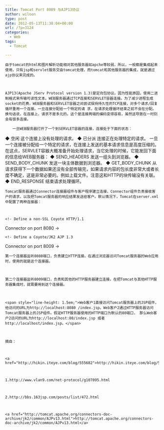 ```yaml
---
title: Tomcat Port 8009 与AJP13协议
author: wiloon
type: post
date: 2012-05-13T11:38:04+00:00
url: /?p=3124
categories:
  - Web
tags:
  - Tomcat

---
```


  
    由于tomcat的html和图片解析功能相对其他服务器如apche等较弱，所以，一般都是集成起来使用，只有jsp和servlet服务交由tomcat处理，而tomcat和其他服务器的集成，就是通过ajp协议来完成的。
  
  
  
    AJP13(Apache JServ Protocol version 1.3)是定向包协议。因为性能原因，使用二进制格式来传输可读性文本。WEB服务器通过TCP连接和SERVLET容器连接。为了减少进程生成 socket的花费，WEB服务器和SERVLET容器之间尝试保持持久性的TCP连接，对多个请求/回复循环重用一个连接。一旦连接分配给一个特定的请 求，在请求处理循环结束之前不会在分配。换句话说，在连接上，请求不是多元的。这个是连接两端的编码变得容易，虽然这导致在一时刻会有很多连接。
  


<div id="blog_content">
  
    　　一旦WEB服务器打开了一个到SERVLET容器的连接，连接处于下面的状态：
 ◆ 空闲
 这个连接上没有处理的请求。
 ◆ 已分派
 连接正在处理特定的请求。
 一旦一个连接被分配给一个特定的请求，在连接上发送的基本请求信息是高度压缩的。在这点，SERVLET容器大概准备开始处理请求，当它处理的时候，它能发回下面的信息给WEB服务器：
 ◆ SEND_HEADERS
 发送一组头到浏览器。
 ◆ SEND_BODY_CHUNK
 发送一块主体数据到浏览器。
 ◆ GET_BODY_CHUNK
 从请求获得下一个数据如果还没有全部传输完，如果请求内容的包长度非常大或者长度不确定，这是非常必要的。例如上载文件。注意这和HTTP的块传输没有关联。
 ◆ END_RESPONSE
 结束请求处理循环。
  
  
  
    Tomcat服务器通过Connector连接器组件与客户程序建立连接，Connector组件负责接收客户的请求，以及把Tomcat服务器的响应结果发送给客户。默认情况下，Tomcat在server.xml中配置了两种连接器：
  
  
  
    <!- Define a non-SSL Coyote HTTP/1.1
 Connector on port 8080 ->
 <Connector port="8080"
 maxThreads="150"
 minSpareThreads="25"
 maxSpareThreads="75"
 enableLookups="false"
 redirectPort="8443"
 acceptCount="100"
 debug="0"
 connectionTimeout="20000"
 disableUploadTimeout="true" />
  
  
  
    <!- Define a Coyote/JK2 AJP 1.3
 Connector on port 8009 ->
 <Connector port="8009"
 enableLookups="false"
 redirectPort="8443" debug="0"
 protocol="AJP/1.3" />
  
  
  
    第一个连接器监听8080端口，负责建立HTTP连接。在通过浏览器访问Tomcat服务器的Web应用时，使用的就是这个连接器。
  
  
  
    第二个连接器监听8009端口，负责和其他的HTTP服务器建立连接。在把Tomcat与其他HTTP服务器集成时，就需要用到这个连接器。
  
  
  
    <span style="line-height: 1.5em;">Web客户1直接访问Tomcat服务器上的JSP组件，他访问的URL为http://localhost:8080 /index.jsp。Web客户2通过HTTP服务器访问Tomcat服务器上的JSP组件。假定HTTP服务器使用的HTTP端口为默认的80端口， 那么Web客户2访问的URL为http://localhost:80/index.jsp 或者 http://localhost/index.jsp。</span>
  
  
  
    摘自：
  
  
  
    <a href="http://hikin.iteye.com/blog/555682">http://hikin.iteye.com/blog/555682</a>
  
  
  
    1.http://www.vlan9.com/net-protocol/g107095.html
  
  
  
    2.http://bbs.163jsp.com/posts/list/472.html
  
  
  
    <a href="http://tomcat.apache.org/connectors-doc-archive/jk2/common/AJPv13.html">http://tomcat.apache.org/connectors-doc-archive/jk2/common/AJPv13.html</a>
  
